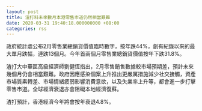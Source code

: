 ```yaml
---
layout: post
title: 渣打料未來數月本港零售市道仍然相當艱難
date: 2020-03-31 19:40:18.000000000 +08:00
categories: rss
---
```


政府統計處公布2月零售業總銷貨價值臨時數字，按年跌44%，創有紀錄以來的最大單月跌幅，連跌13個月。今年首兩個月零售業總銷貨價值按年下跌31.8%。

渣打大中華區高級經濟師劉健恆指出，2月零售銷售數據較市場預期差，預計未來幾個月仍會相當艱難。政府因應感染個案上升推出更嚴厲措施減少社交接觸，資產市場質素轉差、市場情緒疲弱影響消費意欲，以及失業率上升等，都會進一步打擊零售市道。全球經濟衰退亦會阻礙本地經濟復蘇。

渣打預計，香港經濟今年將會按年衰退4.8%。
